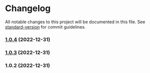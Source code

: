 # Changelog

All notable changes to this project will be documented in this file. See [standard-version](https://github.com/conventional-changelog/standard-version) for commit guidelines.

### [1.0.4](https://github.com/AlOaks/minter-agent/compare/v1.0.3...v1.0.4) (2022-12-31)

### [1.0.3](https://github.com/AlOaks/minter-agent/compare/v1.0.2...v1.0.3) (2022-12-31)

### 1.0.2 (2022-12-31)
